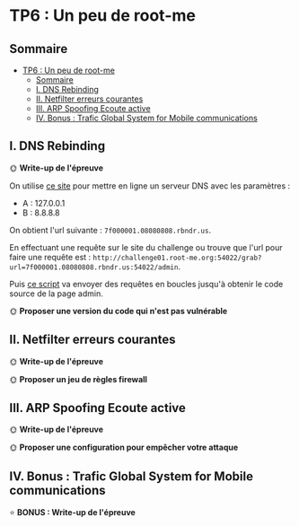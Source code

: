 # TP6 : Un peu de root-me

## Sommaire

- [TP6 : Un peu de root-me](#tp6--un-peu-de-root-me)
  - [Sommaire](#sommaire)
  - [I. DNS Rebinding](#i-dns-rebinding)
  - [II. Netfilter erreurs courantes](#ii-netfilter-erreurs-courantes)
  - [III. ARP Spoofing Ecoute active](#iii-arp-spoofing-ecoute-active)
  - [IV. Bonus : Trafic Global System for Mobile communications](#iv-bonus--trafic-global-system-for-mobile-communications)

## I. DNS Rebinding

🌞 **Write-up de l'épreuve**

On utilise [ce site](https://lock.cmpxchg8b.com/rebinder.html) pour mettre en ligne un serveur DNS avec les paramètres :

- A : 127.0.0.1
- B : 8.8.8.8

On obtient l'url suivante : `7f000001.08080808.rbndr.us`.

En effectuant une requête sur le site du challenge ou trouve que l'url pour faire une requête est : `http://challenge01.root-me.org:54022/grab?url=7f000001.08080808.rbndr.us:54022/admin`.

Puis [ce script](./Scripts/netfilter.py) va envoyer des requêtes en boucles jusqu'à obtenir le code source de la page admin.

🌞 **Proposer une version du code qui n'est pas vulnérable**

## II. Netfilter erreurs courantes

🌞 **Write-up de l'épreuve**

🌞 **Proposer un jeu de règles firewall**

## III. ARP Spoofing Ecoute active

🌞 **Write-up de l'épreuve**

🌞 **Proposer une configuration pour empêcher votre attaque**

## IV. Bonus : Trafic Global System for Mobile communications

⭐ **BONUS : Write-up de l'épreuve**
